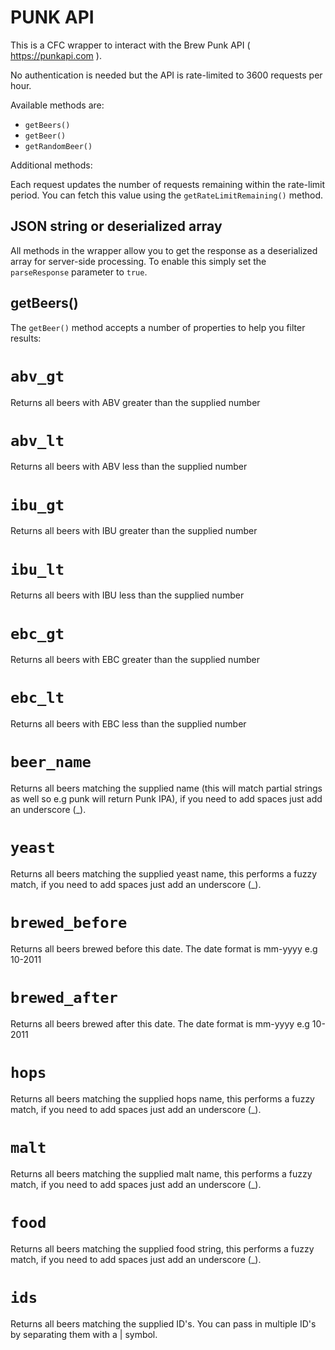 # PUNK API

This is a CFC wrapper to interact with the Brew Punk API ( https://punkapi.com ).

No authentication is needed but the API is rate-limited to 3600 requests per hour.

Available methods are:

* `getBeers()`
* `getBeer()`
* `getRandomBeer()`

Additional methods:

Each request updates the number of requests remaining within the rate-limit period.
You can fetch this value using the `getRateLimitRemaining()` method.


## JSON string or deserialized array

All methods in the wrapper allow you to get the response as a deserialized array for server-side processing. To enable this simply set the `parseResponse` parameter to `true`.


## getBeers()

The `getBeer()` method accepts a number of properties to help you filter results:

`abv_gt`
=======

Returns all beers with ABV greater than the supplied number

`abv_lt`	
=======

Returns all beers with ABV less than the supplied number

`ibu_gt`
=======

Returns all beers with IBU greater than the supplied number

`ibu_lt`
=======

Returns all beers with IBU less than the supplied number

`ebc_gt`
=======

Returns all beers with EBC greater than the supplied number

`ebc_lt`
=======

Returns all beers with EBC less than the supplied number

`beer_name`
=======

Returns all beers matching the supplied name (this will match partial strings as well so e.g punk will return Punk IPA), if you need to add spaces just add an underscore (_).

`yeast`
=======

Returns all beers matching the supplied yeast name, this performs a fuzzy match, if you need to add spaces just add an underscore (_).

`brewed_before`
=======

Returns all beers brewed before this date. The date format is mm-yyyy e.g 10-2011

`brewed_after`
=======

Returns all beers brewed after this date. The date format is mm-yyyy e.g 10-2011

`hops`
=======

Returns all beers matching the supplied hops name, this performs a fuzzy match, if you need to add spaces just add an underscore (_).

`malt`
=======

Returns all beers matching the supplied malt name, this performs a fuzzy match, if you need to add spaces just add an underscore (_).

`food`
=======

Returns all beers matching the supplied food string, this performs a fuzzy match, if you need to add spaces just add an underscore (_).

`ids`
=======

Returns all beers matching the supplied ID's. You can pass in multiple ID's by separating them with a | symbol.